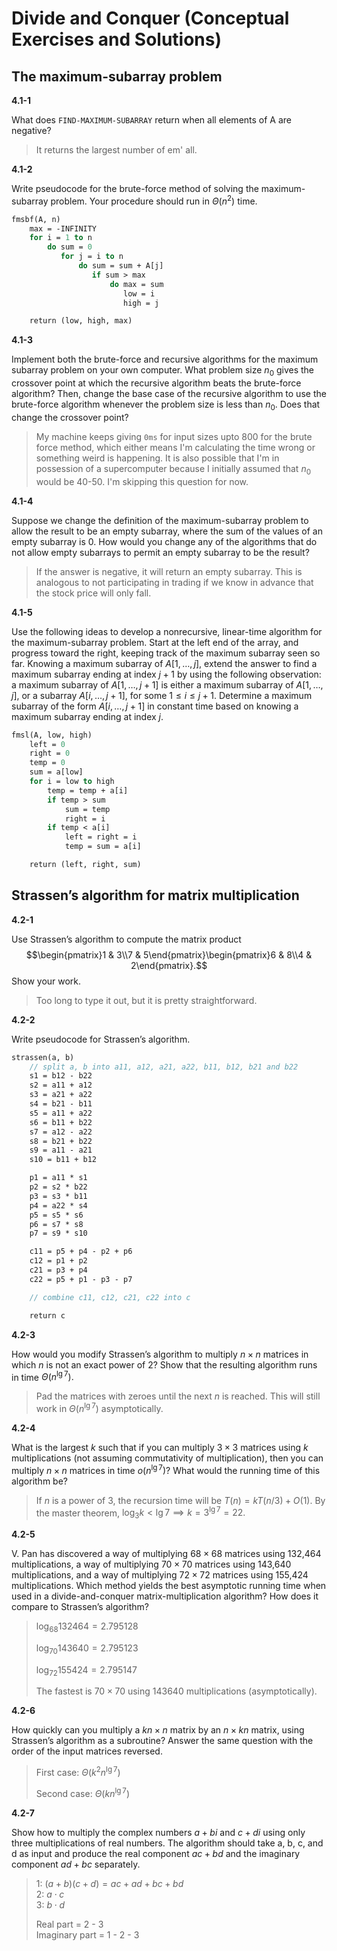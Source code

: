 # Divide and Conquer (Conceptual Exercises and Solutions)

## The maximum-subarray problem

**4.1-1**

What does `FIND-MAXIMUM-SUBARRAY` return when all elements of A are negative?

> It returns the largest number of em' all.

**4.1-2**

Write pseudocode for the brute-force method of solving the maximum-subarray problem. Your procedure should run in $\Theta(n^2)$ time.

```pascal
fmsbf(A, n)
    max = -INFINITY
    for i = 1 to n
        do sum = 0
           for j = i to n
               do sum = sum + A[j]
                  if sum > max
                      do max = sum
                         low = i
                         high = j

    return (low, high, max)        
```

**4.1-3**

Implement both the brute-force and recursive algorithms for the maximum subarray problem on your own computer. What problem size $n_0$ gives the crossover point at which the recursive algorithm beats the brute-force algorithm? Then, change the base case of the recursive algorithm to use the brute-force algorithm whenever the problem size is less than $n_0.$ Does that change the crossover point?

> My machine keeps giving `0ms` for input sizes upto 800 for the brute force method, which either means I'm calculating the time wrong or something weird is happening. It is also possible that I'm in possession of a supercomputer because I initially assumed that $n_0$ would be 40-50. I'm skipping this question for now.

**4.1-4**

Suppose we change the definition of the maximum-subarray problem to allow the result to be an empty subarray, where the sum of the values of an empty subarray is 0. How would you change any of the algorithms that do not allow empty subarrays to permit an empty subarray to be the result?

> If the answer is negative, it will return an empty subarray. This is analogous to not participating in trading if we know in advance that the stock price will only fall.

**4.1-5**

Use the following ideas to develop a nonrecursive, linear-time algorithm for the maximum-subarray problem. Start at the left end of the array, and progress toward the right, keeping track of the maximum subarray seen so far. Knowing a maximum subarray of $A[1,\dots,j],$ extend the answer to find a maximum subarray ending at index $j+1$ by using the following observation: a maximum subarray of $A[1,\dots,j+1]$ is either a maximum subarray of $A[1,\dots,j],$ or a subarray $A[i,\dots,j+1],$ for some $1\le i\le j+1.$ Determine a maximum subarray of the form $A[i,\dots,j+1]$ in constant time based on knowing a maximum subarray ending at index $j.$

```pascal
fmsl(A, low, high)
    left = 0
    right = 0
    temp = 0
    sum = a[low]
    for i = low to high
        temp = temp + a[i]
        if temp > sum
            sum = temp
            right = i
        if temp < a[i]
            left = right = i
            temp = sum = a[i]

    return (left, right, sum)
```

## Strassen’s algorithm for matrix multiplication

**4.2-1**

Use Strassen’s algorithm to compute the matrix product $$\begin{pmatrix}1 & 3\\7 & 5\end{pmatrix}\begin{pmatrix}6 & 8\\4 & 2\end{pmatrix}.$$ Show your work.

> Too long to type it out, but it is pretty straightforward.

**4.2-2**

Write pseudocode for Strassen’s algorithm.

```pascal
strassen(a, b)
    // split a, b into a11, a12, a21, a22, b11, b12, b21 and b22
    s1 = b12 - b22
    s2 = a11 + a12
    s3 = a21 + a22
    s4 = b21 - b11
    s5 = a11 + a22
    s6 = b11 + b22
    s7 = a12 - a22
    s8 = b21 + b22
    s9 = a11 - a21
    s10 = b11 + b12

    p1 = a11 * s1
    p2 = s2 * b22
    p3 = s3 * b11
    p4 = a22 * s4
    p5 = s5 * s6
    p6 = s7 * s8
    p7 = s9 * s10

    c11 = p5 + p4 - p2 + p6
    c12 = p1 + p2
    c21 = p3 + p4
    c22 = p5 + p1 - p3 - p7

    // combine c11, c12, c21, c22 into c

    return c
```

**4.2-3**

How would you modify Strassen’s algorithm to multiply $n \times n$ matrices in which $n$ is not an exact power of 2? Show that the resulting algorithm runs in time $\Theta(n^{\lg7}).$

> Pad the matrices with zeroes until the next $n$ is reached. This will still work in $\Theta(n^{\lg7})$ asymptotically.

**4.2-4**

What is the largest $k$ such that if you can multiply $3\times3$ matrices using $k$ multiplications (not assuming commutativity of multiplication), then you can multiply $n\times n$ matrices in time $o(n^{\lg7})?$ What would the running time of this algorithm be?

> If $n$ is a power of 3, the recursion time will be $T(n)=kT(n/3)+O(1).$ By the master theorem, $\log_3k<\lg7\implies k=3^{\lg7}=22.$

**4.2-5**

V. Pan has discovered a way of multiplying $68\times68$ matrices using 132,464 multiplications, a way of multiplying $70\times70$ matrices using 143,640 multiplications, and a way of multiplying $72\times72$ matrices using 155,424 multiplications. Which method yields the best asymptotic running time when used in a divide-and-conquer matrix-multiplication algorithm? How does it compare to Strassen’s algorithm?

> $\log_{68}132464=2.795128$
>
> $\log_{70}143640=2.795123$
>
> $\log_{72}155424=2.795147$
>
> The fastest is $70\times70$ using 143640 multiplications (asymptotically).

**4.2-6**

How quickly can you multiply a $kn\times n$ matrix by an $n\times kn$ matrix, using Strassen’s algorithm as a subroutine? Answer the same question with the order of the input matrices reversed.

> First case: $\Theta(k^2n^{\lg7})$
>
> Second case: $\Theta(kn^{\lg7})$

**4.2-7**

Show how to multiply the complex numbers $a+bi$ and $c+di$ using only three multiplications of real numbers. The algorithm should take a, b, c, and d as input and produce the real component $ac+bd$ and the imaginary component $ad+bc$ separately.

> 1: $(a+b)(c+d)=ac+ad+bc+bd$ \
> 2: $a\cdot c$ \
> 3: $b\cdot d$
>
> Real part = 2 - 3 \
> Imaginary part = 1 - 2 - 3
